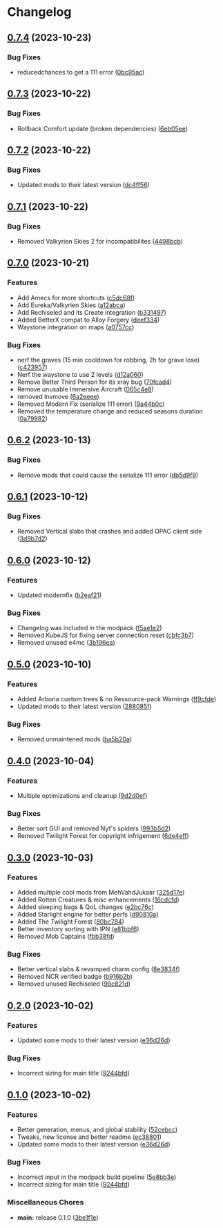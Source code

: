 # Changelog

## [0.7.4](https://github.com/Donokami/the-adventurers-journey/compare/0.7.3...0.7.4) (2023-10-23)


### Bug Fixes

* reducedchances to get a 111 error ([0bc95ac](https://github.com/Donokami/the-adventurers-journey/commit/0bc95acc91274ed2bfc8891731d319feb4fd1aea))

## [0.7.3](https://github.com/Donokami/the-adventurers-journey/compare/0.7.2...0.7.3) (2023-10-22)


### Bug Fixes

* Rollback Comfort update (broken dependencies) ([6eb05ee](https://github.com/Donokami/the-adventurers-journey/commit/6eb05eee172cdec2d5ec454c467b752e53d5d640))

## [0.7.2](https://github.com/Donokami/the-adventurers-journey/compare/0.7.1...0.7.2) (2023-10-22)


### Bug Fixes

* Updated mods to their latest version ([dc4ff56](https://github.com/Donokami/the-adventurers-journey/commit/dc4ff561169771a5f7346239218fe0e1eb3ff2e3))

## [0.7.1](https://github.com/Donokami/the-adventurers-journey/compare/0.7.0...0.7.1) (2023-10-22)


### Bug Fixes

* Removed Valkyrien Skies 2 for incompatibilites ([4498bcb](https://github.com/Donokami/the-adventurers-journey/commit/4498bcbd05587851d528d131e9cdaea259dd7c3e))

## [0.7.0](https://github.com/Donokami/the-adventurers-journey/compare/0.6.2...0.7.0) (2023-10-21)


### Features

* Add Amecs for more shortcuts ([c5dc68f](https://github.com/Donokami/the-adventurers-journey/commit/c5dc68ff7b0bf3bb5bb938aa916014da5e4fa20f))
* Add Eureka/Valkyrien Skies ([a12abca](https://github.com/Donokami/the-adventurers-journey/commit/a12abca17dfe26fcc4fcb63da0f9411af93432b1))
* Add Rechiseled and its Create integration ([b331497](https://github.com/Donokami/the-adventurers-journey/commit/b331497b168149eb3ed3ba2b4ffdeff02ea3c3e3))
* Added BetterX compat to Alloy Forgery ([deef334](https://github.com/Donokami/the-adventurers-journey/commit/deef3343a0fcd04ad86508b21a573f11fadbe7d8))
* Waystone integration on maps ([a0757cc](https://github.com/Donokami/the-adventurers-journey/commit/a0757cc77105f028ac2cfc002243f2d5659e8c78))


### Bug Fixes

* nerf the graves (15 min cooldown for robbing, 2h for grave lose) ([c423957](https://github.com/Donokami/the-adventurers-journey/commit/c423957492d56370460076af822edfa708914b11))
* Nerf the waystone to use 2 levels ([d12a060](https://github.com/Donokami/the-adventurers-journey/commit/d12a0603f6e9905ddbb3622507cac2cdbd4c116b))
* Remove Better Third Person for its xray bug ([70fcad4](https://github.com/Donokami/the-adventurers-journey/commit/70fcad4413f658abeee4e936b537326fe9f6f265))
* Remove unusable Immersive Aircraft ([065c4e8](https://github.com/Donokami/the-adventurers-journey/commit/065c4e8fac598a57942defa1d535b4b94c8a701b))
* removed Invmove ([6a2eeee](https://github.com/Donokami/the-adventurers-journey/commit/6a2eeee71c0f69b55c1f3a451a59c09e1014a428))
* Removed Modern Fix (serialize 111 error) ([9a44b0c](https://github.com/Donokami/the-adventurers-journey/commit/9a44b0c54ea83d4577adf1854d7771c096b06301))
* Removed the temperature change and reduced seasons duration ([0a79982](https://github.com/Donokami/the-adventurers-journey/commit/0a7998274ba14fe52ba199355ac447f44270b0f3))

## [0.6.2](https://github.com/Donokami/the-adventurers-journey/compare/0.6.1...0.6.2) (2023-10-13)


### Bug Fixes

* Remove mods that could cause the serialize 111 error ([db5d9f9](https://github.com/Donokami/the-adventurers-journey/commit/db5d9f96f0164ac393e3de64feb1c1cc4939d4f8))

## [0.6.1](https://github.com/Donokami/the-adventurers-journey/compare/0.6.0...0.6.1) (2023-10-12)


### Bug Fixes

* Removed Vertical slabs that crashes and added OPAC client side ([3d9b7d2](https://github.com/Donokami/the-adventurers-journey/commit/3d9b7d2781821273abe2d506ece2ef95c44292eb))

## [0.6.0](https://github.com/Donokami/the-adventurers-journey/compare/0.5.0...0.6.0) (2023-10-12)


### Features

* Updated modernfix ([b2eaf21](https://github.com/Donokami/the-adventurers-journey/commit/b2eaf210af1e339f069636cca1506fbbd0b86ae2))


### Bug Fixes

* Changelog was included in the modpack ([f5ae1e2](https://github.com/Donokami/the-adventurers-journey/commit/f5ae1e211dbfac8039a9549404bbc2e4fb1235b0))
* Removed KubeJS for fixing server connection reset ([cbfc3b7](https://github.com/Donokami/the-adventurers-journey/commit/cbfc3b7b31469cdac4cb15f84295dd3ffa6eaabe))
* Removed unused e4mc ([3b196ea](https://github.com/Donokami/the-adventurers-journey/commit/3b196eae38bffd92d76d80f8bd00e91ce9cfc35d))

## [0.5.0](https://github.com/Donokami/the-adventurers-journey/compare/0.4.0...0.5.0) (2023-10-10)


### Features

* Added Arboria custom trees & no Ressource-pack Warnings ([ff9cfde](https://github.com/Donokami/the-adventurers-journey/commit/ff9cfde0a5fc46954b332fe28a875087651ef0ed))
* Updated mods to their latest version ([288085f](https://github.com/Donokami/the-adventurers-journey/commit/288085f755758ac08e4f81ba2507196698af0c40))


### Bug Fixes

* Removed unmaintened mods ([ba5b20a](https://github.com/Donokami/the-adventurers-journey/commit/ba5b20a70d46c79b0a6d7073bfba69ecc25fe0b0))

## [0.4.0](https://github.com/Donokami/the-adventurers-journey/compare/0.3.0...0.4.0) (2023-10-04)


### Features

* Multiple optimizations and cleanup ([9d2d0ef](https://github.com/Donokami/the-adventurers-journey/commit/9d2d0efe28a8e1c4337f19677b44816743a517dc))


### Bug Fixes

* Better sort GUI and removed Nyf's spiders ([993b5d2](https://github.com/Donokami/the-adventurers-journey/commit/993b5d22a2c935c3de7ec3a7311ba86e59d6e0e2))
* Removed Twilight Forest for copyright infrigement ([6de4eff](https://github.com/Donokami/the-adventurers-journey/commit/6de4effa4be4178e2950240a9867eae6b1282d3c))

## [0.3.0](https://github.com/Donokami/the-adventurers-journey/compare/0.2.0...0.3.0) (2023-10-03)


### Features

* Added multiple cool mods from MehVahdJukaar ([325d17e](https://github.com/Donokami/the-adventurers-journey/commit/325d17edecc3c6a2fc62a39e71d430d858f2bac3))
* Added Rotten Creatures & misc enhancements ([16cdcfd](https://github.com/Donokami/the-adventurers-journey/commit/16cdcfd2ad677f0ffe29bde1cace5d85dd8fb6d5))
* Added sleeping bags & QoL changes ([e2bc76c](https://github.com/Donokami/the-adventurers-journey/commit/e2bc76c5e5260aa4dc48db3f29b4a1958a014c88))
* Added Starlight engine for better perfs ([d90810a](https://github.com/Donokami/the-adventurers-journey/commit/d90810ad999c4980cb266ce1b3a2afdad49b3bc7))
* Added The Twilight Forest ([80bc784](https://github.com/Donokami/the-adventurers-journey/commit/80bc78416c42a0b96d1e34817ccaac2c1439c557))
* Better inventory sorting with IPN ([e81bbf6](https://github.com/Donokami/the-adventurers-journey/commit/e81bbf679a152bc17c44033d9237fbbe148263b2))
* Removed Mob Captains ([fbb38fd](https://github.com/Donokami/the-adventurers-journey/commit/fbb38fd8fc62265608f937c1b8ed9bd487cb6ae4))


### Bug Fixes

* Better vertical slabs & revamped charm config ([8e3834f](https://github.com/Donokami/the-adventurers-journey/commit/8e3834f222f0eb92dd7b87828d6e0bf1360dd217))
* Removed NCR verified badge ([b916b2b](https://github.com/Donokami/the-adventurers-journey/commit/b916b2b620ca45d0b429a6fbdad07f5ded671104))
* Removed unused Rechiseled ([99c821d](https://github.com/Donokami/the-adventurers-journey/commit/99c821db422e00c7a7affab2e3a68a4def4581a7))

## [0.2.0](https://github.com/Donokami/the-adventurers-journey/compare/0.1.0...0.2.0) (2023-10-02)


### Features

* Updated some mods to their latest version ([e36d26d](https://github.com/Donokami/the-adventurers-journey/commit/e36d26d0870546efc5b53ff6d471e1463bb42cfe))


### Bug Fixes

* Incorrect sizing for main title ([9244bfd](https://github.com/Donokami/the-adventurers-journey/commit/9244bfd10621f116b0b921d469903e49d74fe5a5))

## [0.1.0](https://github.com/Donokami/the-adventurers-journey/compare/v0.2.0...0.1.0) (2023-10-02)


### Features

* Better generation, menus, and global stability ([52cebcc](https://github.com/Donokami/the-adventurers-journey/commit/52cebccc02e25e16372b843bbf85a325ec473d34))
* Tweaks, new license and better readme ([ec38801](https://github.com/Donokami/the-adventurers-journey/commit/ec388014573baf68f45eece0c847435559fdcb2a))
* Updated some mods to their latest version ([e36d26d](https://github.com/Donokami/the-adventurers-journey/commit/e36d26d0870546efc5b53ff6d471e1463bb42cfe))


### Bug Fixes

* Incorrect input in the modpack build pipeline ([5e8bb3e](https://github.com/Donokami/the-adventurers-journey/commit/5e8bb3eca69f256b16f9458b614c28642830f1ff))
* Incorrect sizing for main title ([9244bfd](https://github.com/Donokami/the-adventurers-journey/commit/9244bfd10621f116b0b921d469903e49d74fe5a5))


### Miscellaneous Chores

* **main:** release 0.1.0 ([3be1f1e](https://github.com/Donokami/the-adventurers-journey/commit/3be1f1ed7bea37666c5e6ed951c39ab54cea5efd))

